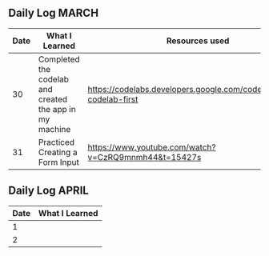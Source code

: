 ## Daily Log MARCH

| Date       | What I Learned                                    | Resources used                                   |
|------------|---------------------------------------------------|---------------------------------------------------|
| 30  | Completed  the codelab and created the app in my machine | https://codelabs.developers.google.com/codelabs/flutter-codelab-first
| 31  | Practiced Creating a Form Input | https://www.youtube.com/watch?v=CzRQ9mnmh44&t=15427s

## Daily Log APRIL

| Date       | What I Learned                                    |
|------------|---------------------------------------------------|
| 1  |       |
| 2  |       |
